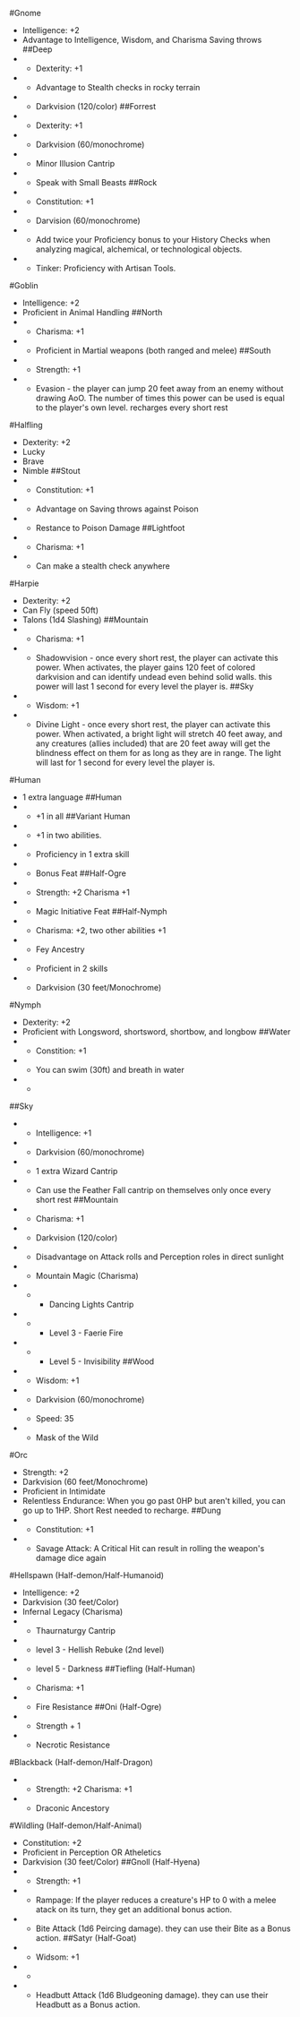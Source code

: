 #Gnome	
 - Intelligence: +2
 - Advantage to Intelligence, Wisdom, and Charisma Saving throws
##Deep
 - - Dexterity: +1
 - - Advantage to Stealth checks in rocky terrain
 - - Darkvision (120/color)
##Forrest
 - - Dexterity: +1
 - - Darkvision (60/monochrome)
 - - Minor Illusion Cantrip
 - - Speak with Small Beasts
##Rock
 - - Constitution: +1
 - - Darvision (60/monochrome)
 - - Add twice your Proficiency bonus to your History Checks when analyzing magical, alchemical, or technological objects. 
 - - Tinker: Proficiency with Artisan Tools. 

#Goblin	
 - Intelligence: +2
 - Proficient in Animal Handling
##North
 - - Charisma: +1
 - - Proficient in Martial weapons (both ranged and melee)
##South
 - - Strength: +1
 - - Evasion - the player can jump 20 feet away from an enemy without drawing AoO. The number of times 
      this power can be used is equal to the player's own level. recharges every short rest

#Halfling	
 - Dexterity: +2
 - Lucky
 - Brave
 - Nimble
##Stout
 - - Constitution: +1
 - - Advantage on Saving throws against Poison
 - - Restance to Poison Damage
##Lightfoot
 - - Charisma: +1
 - - Can make a stealth check anywhere

#Harpie	
 - Dexterity: +2
 - Can Fly (speed 50ft)
 - Talons (1d4 Slashing)
##Mountain
 - - Charisma: +1
 - - Shadowvision - once every short rest, the player can activate this power. When activates, the player gains 
       120 feet of colored darkvision and can identify undead even behind solid walls. this power will last 1 second 
       for every level the player is. 
##Sky
 - - Wisdom: +1
 - - Divine Light - once every short rest, the player can activate this power. When activated, a bright 
       light will stretch 40 feet away, and any creatures (allies included) that are 20 feet away will get the blindness 
       effect on them for as long as they are in range. The light will last for 1 second for every level the player is. 

#Human	
 - 1 extra language
##Human
 - - +1 in all
##Variant Human
 - - +1 in two abilities.
 - - Proficiency in 1 extra skill
 - - Bonus Feat
##Half-Ogre
 - - Strength: +2 Charisma +1
 - - Magic Initiative Feat
##Half-Nymph
 - - Charisma: +2, two other abilities +1
 - - Fey Ancestry
 - - Proficient in 2 skills
 - - Darkvision (30 feet/Monochrome)

#Nymph	
 - Dexterity: +2
 - Proficient with Longsword, shortsword, shortbow, and longbow
##Water
 - - Constition: +1
 - - You can swim (30ft) and breath in water
 - - 
##Sky
 - - Intelligence: +1
 - - Darkvision (60/monochrome)
 - - 1 extra Wizard Cantrip
 - - Can use the Feather Fall cantrip on themselves only once every short rest
##Mountain
 - - Charisma: +1
 - - Darkvision (120/color)
 - - Disadvantage on Attack rolls and Perception roles in direct sunlight
 - - Mountain Magic (Charisma)
 - - - Dancing Lights Cantrip
 - - - Level 3 - Faerie Fire
 - - - Level 5 - Invisibility
##Wood
 - - Wisdom: +1
 - - Darkvision (60/monochrome)
 - - Speed: 35
 - - Mask of the Wild

#Orc	
 - Strength: +2
 - Darkvision (60 feet/Monochrome)
 - Proficient in Intimidate
 - Relentless Endurance: When you go past 0HP but aren't killed, you can go up to 1HP. Short Rest needed to recharge.
##Dung
 - - Constitution: +1
 - - Savage Attack: A Critical Hit can result in rolling the weapon's damage dice again

#Hellspawn (Half-demon/Half-Humanoid)
 - Intelligence: +2
 - Darkvision (30 feet/Color)
 - Infernal Legacy (Charisma)
 - - Thaurnaturgy Cantrip
 - - level 3 - Hellish Rebuke (2nd level)
 - - level 5 - Darkness
##Tiefling (Half-Human)
 - - Charisma: +1
 - - Fire Resistance
##Oni (Half-Ogre)
 - - Strength + 1
 - - Necrotic Resistance

#Blackback (Half-demon/Half-Dragon)
 - - Strength: +2 Charisma: +1
 - - Draconic Ancestory

#Wildling (Half-demon/Half-Animal)
 - Constitution: +2
 - Proficient in Perception OR Atheletics
 - Darkvision (30 feet/Color)
##Gnoll (Half-Hyena)
 - - Strength: +1
 - - Rampage: If the player reduces a creature's HP to 0 with a melee atack on its turn, they get an additional bonus action. 
 - - Bite Attack (1d6 Peircing damage). they can use their Bite as a Bonus action. 
##Satyr (Half-Goat)
 - - Widsom: +1
 - - 
 - - Headbutt Attack (1d6 Bludgeoning damage). they can use their Headbutt as a Bonus action. 
